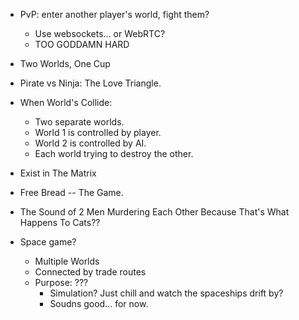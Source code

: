 * PvP: enter another player's world, fight them?
  * Use websockets... or WebRTC?
  * TOO GODDAMN HARD

* Two Worlds, One Cup
* Pirate vs Ninja: The Love Triangle.
* When World's Collide:
  * Two separate worlds.
  * World 1 is controlled by player.
  * World 2 is controlled by AI.
  * Each world trying to destroy the other.
* Exist in The Matrix
* Free Bread -- The Game.
* The Sound of 2 Men Murdering Each Other Because That's What Happens To Cats??
* Space game?
  * Multiple Worlds
  * Connected by trade routes
  * Purpose: ???
    * Simulation? Just chill and watch the spaceships drift by?
    * Soudns good... for now.

